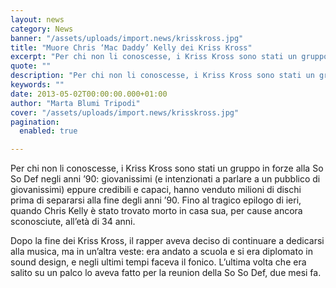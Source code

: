 ```yaml
---
layout: news
category: News
banner: "/assets/uploads/import.news/krisskross.jpg"
title: "Muore Chris ‘Mac Daddy’ Kelly dei Kriss Kross"
excerpt: "Per chi non li conoscesse, i Kriss Kross sono stati un gruppo in forze alla So So Def negli anni ’90: giovanissimi (e intenzionati a parlare a un pubblico di giovanissimi) eppure credibili e capaci, hanno venduto milioni di dischi prima di separarsi alla fine degli anni ’90. Fino al tragico epilogo di ieri, quando [&hellip"
quote: ""
description: "Per chi non li conoscesse, i Kriss Kross sono stati un gruppo in forze alla So So Def negli anni ’90: giovanissimi (e intenzionati a parlare a un pubblico di giovanissimi) eppure credibili e capaci, hanno venduto milioni di dischi prima di separarsi alla fine degli anni ’90. Fino al tragico epilogo di ieri, quando [&hellip"
keywords: ""
date: 2013-05-02T00:00:00.000+01:00
author: "Marta Blumi Tripodi"
cover: "/assets/uploads/import.news/krisskross.jpg"
pagination:
  enabled: true

---
```


Per chi non li conoscesse, i Kriss Kross sono stati un gruppo in forze alla So So Def negli anni ’90: giovanissimi (e intenzionati a parlare a un pubblico di giovanissimi) eppure credibili e capaci, hanno venduto milioni di dischi prima di separarsi alla fine degli anni ’90\. Fino al tragico epilogo di ieri, quando Chris Kelly è stato trovato morto in casa sua, per cause ancora sconosciute, all’età di 34 anni.

Dopo la fine dei Kriss Kross, il rapper aveva deciso di continuare a dedicarsi alla musica, ma in un’altra veste: era andato a scuola e si era diplomato in sound design, e negli ultimi tempi faceva il fonico. L’ultima volta che era salito su un palco lo aveva fatto per la reunion della So So Def, due mesi fa.